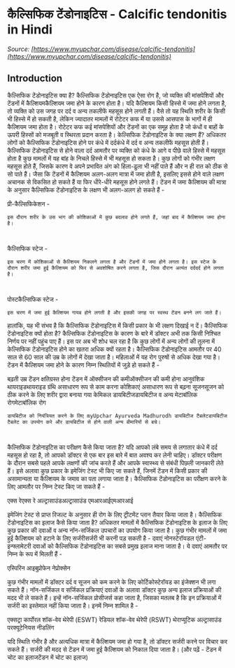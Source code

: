 # कैल्सिफिक टेंडोनाइटिस - Calcific tendonitis in Hindi
_Source: [https://www.myupchar.com/disease/calcific-tendonitis](https://www.myupchar.com/disease/calcific-tendonitis)_

## Introduction
कैल्सिफिक टेंडोनाइटिस क्या है?
कैल्सिफिक टेंडोनाइटिस एक ऐसा रोग है, जो व्यक्ति की मांसपेशियों और टेंडनों में कैल्शियमकैल्शियम जमा होने के कारण होता है। यदि कैल्शियम किसी हिस्से में जमा होने लगता है, तो व्यक्ति को उस जगह पर दर्द व अन्य तकलीफें महसूस होने लगती हैं।
वैसे तो यह स्थिति शरीर के किसी भी हिस्से में हो सकती है, लेकिन ज्यादातर मामलों में रोटेटर कफ में या उससे आसपास के भागों में ही कैल्शियम जमा होता है। रोटेटर कफ कई मांसपेशियों और टेंडनों का एक समूह होता है जो कंधों व बाहों के ऊपरी हिस्सों को मजबूती व स्थिरता प्रदान करता है।
केल्सिफिक टेंडोनाइटिस के क्या लक्षण हैं?
अधिकतर लोगों को कैल्सिफिक टेंडोनाइटिस होने पर कंधे में दर्दकंधे में दर्द व अन्य तकलीफें महसूस होती हैं। कैल्सिफिक टेंडोनाइटिस से होने वाला दर्द आमतौर पर व्यक्ति को कंधे के आगे व पीछे वाले हिस्से में महसूस होता है कुछ मामलों में यह बांह के निचले हिस्से में भी महसूस हो सकता है। कुछ लोगों को गंभीर लक्षण महसूस होते हैं, जिसके कारण वे अपने प्रभावित अंग को हिला-ढुला भी नहीं पाते हैं और न ही रात को ठीक से सो पाते हैं।
जैसा कि टेंडनों में कैल्शियम अलग-अलग मात्रा में जमा होती है, इसलिए इससे होने वाले लक्षण अचानक से विकसित हो सकते हैं या फिर धीरे-धीरे महसूस होने लगते हैं।
टेंडन में जमा कैल्शियम की मात्रा के अनुसार कैल्सिफिक टेंडोनाइटिस के लक्षण भी अलग-अलग हो सकते हैं -

प्री-कैल्सिफिकेशन -
	इस दौरान शरीर के उस भाग की कोशिकाओं में कुछ बदलाव होने लगते हैं, जहां बाद में कैल्शियम जमा होना है।
	 
कैल्सिफिक स्टेज -
	इस चरण में कोशिकाओं से कैल्शियम निकलने लगता है और टेंडनों में जमा होने लगता है। इस स्टेज के दौरान शरीर जमा हुई कैल्शियम को फिर से अवशोषित करने लगता है, जिस दौरान अत्यंत दर्ददर्द होने लगता है।
	 
पोस्टकैल्सिफिक स्टेज -
	इस चरण में जमा हुई कैल्शियम गायब होने लगती है और इसकी जगह पर स्वस्थ टेंडन बनने लग जाते हैं।

हालांकि, यह भी संभव है कि कैल्सिफिक टेंडोनाइटिस में किसी प्रकार के भी लक्षण दिखाई न दें।
कैल्सिफिक टेंडोनाइटिस क्यों होता है?
कैल्सिफिक टेंडोनाइटिस के कारण के बारे में डॉक्टर अभी तक किसी निश्चित निर्णय पर नहीं पहुंच पाए हैं। इस पर अब भी शोध चल रहा है कि कुछ लोगों में अन्य लोगों की तुलना में केल्सिफिक टेंडोनाइटिस होने का खतरा अधिक क्यों रहता है।
कैल्सिफिक टेंडोनाइटिस आमतौर पर 40 साल से 60 साल की उम्र के लोगों में देखा जाता है। महिलाओं में यह रोग पुरुषों से अधिक देखा गया है।
टेंडन में कैल्शियम जमा होने के कारण निम्न स्थितियों में जुड़े हो सकते हैं -

बढ़ती उम्र
टेंडन क्षतिग्रस्त होना
टेंडन में ऑक्सीजन की कमीऑक्सीजन की कमी होना
आनुवंशिक
थायराइडथायराइड ग्रंथि असाधारण रूप से काम करना
कोशिकाएं असाधारण रूप से बढ़ना
सूजनसूजन को ठीक करने के लिए शरीर द्वारा बनाया गया केमिकल
डायबिटीजडायबिटीज व अन्य मेटाबॉलिक रोगमेटाबॉलिक रोग

	डायबिटीज को नियंत्रियत करने के लिए myUpchar Ayurveda Madhurodh डायबिटीज टैबलेटडायबिटीज टैबलेट का उपयोग करे और डायबिटीज से होने वाली अन्य बीमारियों से बचे।
	 

कैल्सिफिक टेंडोनाइटिस का परीक्षण कैसे किया जाता है?
यदि आपको लंबे समय से लगातार कंधे में दर्द महसूस हो रहा है, तो आपको डॉक्टर से एक बार इस बारे में बात अवश्य कर लेनी चाहिए। डॉक्टर परीक्षण के दौरान सबसे पहले आपके लक्षणों की जांच करते हैं और आपके स्वास्थ्य से संबंधी पिछली जानकारी लेते हैं।
इसे अलावा कुछ प्रकार के इमेजिंग टेस्ट भी किए जा सकते हैं, जिनमें टेंडन में किसी प्रकार की असामान्यता या कैल्शियम के जमाव का पता लगाया जाता है। कैल्सिफिक टेंडोनाइटिस का परीक्षण करने के लिए आमतौर पर निम्न टेस्ट किए जा सकते हैं -

एक्स रेएक्स रे
अल्ट्रासाउंडअल्ट्रासाउंड
एमआरआईएमआरआई

इमेजिंग टेस्ट से प्राप्त रिजल्ट के अनुसार ही रोग के लिए ट्रीटमेंट प्लान तैयार किया जाता है।
कैल्सिफिक टेंडोनाइटिस का इलाज कैसे किया जाता है?
अधिकतर मामलों में कैल्सिफिक टेंडोनाइटिस के इलाज के लिए कुछ प्रकार की दवाओं व अन्य नॉन-सर्जिकल उपचारों का उपयोग किया जाता है। कुछ गंभीर मामलों में जमा हुई कैल्शियम को हटाने के लिए सर्जरीसर्जरी भी करनी पड़ सकती है -
दवाएं
नोनस्टेरॉयडल एंटी-इन्फ्लामेटरी दवाओं को कैल्सिफिक टेंडोनाइटिस का सबसे प्रमुख इलाज माना जाता है। ये दवाएं आमतौर पर निम्न के रूप में मिलती हैं -

एस्पिरिन
आइबुप्रोफेन
नेप्रोक्सेन

कुछ गंभीर मामलों में डॉक्टर दर्द व सूजन को कम करने के लिए कोर्टिकोस्टेरॉयड का इंजेक्शन भी लगा सकते हैं।
नॉन-सर्जिकल व सर्जिकल प्रक्रियाएं
दवाओं के अलावा डॉक्टर कुछ अन्य इलाज प्रक्रियाओं की मदद भी ले सकते हैं। इन्हें नॉन-सर्जिकल प्रोसीजर्स कहा जाता है, जिसका मतलब है कि इन प्रक्रियाओं में सर्जरी का इस्तेमाल नहीं किया जाता है। इनमें निम्न शामिल है -

एक्सट्रा कार्पोरल शॉक-वेव थेरेपी (ESWT)
रेडियल शॉक-वेव थेरेपी (RSWT)
थेराप्यूटिक अल्ट्रासाउंड
परक्यूटेनियस नीडलिंग

यदि स्थिति गंभीर है और अत्यधिक मात्रा में कैल्शियम जमा हो गया है, तो डॉक्टर सर्जरी करने पर विचार कर सकते हैं। सर्जरी की मदद से टेंडन में जमा हुई कैल्शियम को निकाल दिया जाता है।
(और पढ़ें - टेंडन में चोट का इलाजटेंडन में चोट का इलाज)

